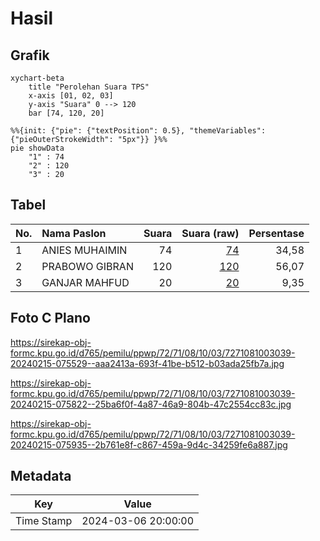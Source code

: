 # Hasil

## Grafik

```mermaid
xychart-beta
    title "Perolehan Suara TPS"
    x-axis [01, 02, 03]
    y-axis "Suara" 0 --> 120
    bar [74, 120, 20]
```

```mermaid
%%{init: {"pie": {"textPosition": 0.5}, "themeVariables": {"pieOuterStrokeWidth": "5px"}} }%%
pie showData
    "1" : 74
    "2" : 120
    "3" : 20
```

## Tabel

| No. | Nama Paslon    | Suara | Suara (raw) | Persentase |
|:--- |:-------------- | -----:| -----------:| ----------:|
| 1   | ANIES MUHAIMIN | 74    | [74][p-1]   | 34,58      |
| 2   | PRABOWO GIBRAN | 120   | [120][p-2]  | 56,07      |
| 3   | GANJAR MAHFUD  | 20    | [20][p-3]   | 9,35       |


[p-1]: https://github.com/gigit-pemilu/pemilu-2024-72-sulawesi-tengah/blob/main/pilpres/hitung-suara/sub/72-sulawesi-tengah/sub/71-kota-palu/sub/08-mantikulore/sub/1003-talise/sub/039-tps/sub/paslon-1.txt
[p-2]: https://github.com/gigit-pemilu/pemilu-2024-72-sulawesi-tengah/blob/main/pilpres/hitung-suara/sub/72-sulawesi-tengah/sub/71-kota-palu/sub/08-mantikulore/sub/1003-talise/sub/039-tps/sub/paslon-2.txt
[p-3]: https://github.com/gigit-pemilu/pemilu-2024-72-sulawesi-tengah/blob/main/pilpres/hitung-suara/sub/72-sulawesi-tengah/sub/71-kota-palu/sub/08-mantikulore/sub/1003-talise/sub/039-tps/sub/paslon-3.txt

## Foto C Plano

https://sirekap-obj-formc.kpu.go.id/d765/pemilu/ppwp/72/71/08/10/03/7271081003039-20240215-075529--aaa2413a-693f-41be-b512-b03ada25fb7a.jpg

https://sirekap-obj-formc.kpu.go.id/d765/pemilu/ppwp/72/71/08/10/03/7271081003039-20240215-075822--25ba6f0f-4a87-46a9-804b-47c2554cc83c.jpg

https://sirekap-obj-formc.kpu.go.id/d765/pemilu/ppwp/72/71/08/10/03/7271081003039-20240215-075935--2b761e8f-c867-459a-9d4c-34259fe6a887.jpg


## Metadata

| Key        | Value               |
| ---------- | ------------------- |
| Time Stamp | 2024-03-06 20:00:00 |




